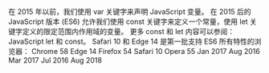 在 2015 年以前，我们使用 var 关键字来声明 JavaScript 变量。
在 2015 后的 JavaScript 版本 (ES6) 允许我们使用 const 关键字来定义一个常量，使用 let 关键字定义的限定范围内作用域的变量。
更多 const 和 let 内容可以参阅：JavaScript let 和 const。
Safari 10 和 Edge 14 是第一批支持 ES6 所有特性的浏览器：
Chrome 58	Edge 14	Firefox 54	Safari 10	Opera 55
Jan 2017	Aug 2016	Mar 2017	Jul 2016	Aug 2018
